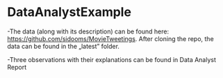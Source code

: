 # DataAnalystExample

-The data (along with its description) can be found here: https://github.com/sidooms/MovieTweetings. After cloning the repo, the data can be found in the „latest” folder.

-Three observations with their explanations can be found in Data Analyst Report
